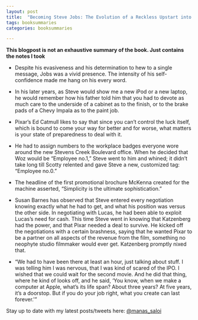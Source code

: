 ```yaml
---
layout: post
title:  "Becoming Steve Jobs: The Evolution of a Reckless Upstart into a Visionary Leader - Brent Schlender"
tags: booksummaries
categories: booksummaries

---
```


**This blogpost is not an exhaustive summary of the book. Just contains the notes I took**  


- Despite his evasiveness and his determination to hew to a single message, Jobs was a vivid presence. The intensity of his self-confidence made me hang on his every word.

- In his later years, as Steve would show me a new iPod or a new laptop, he would remember how his father told him that you had to devote as much care to the underside of a cabinet as to the finish, or to the brake pads of a Chevy Impala as to the paint job.

- Pixar’s Ed Catmull likes to say that since you can’t control the luck itself, which is bound to come your way for better and for worse, what matters is your state of preparedness to deal with it.

- He had to assign numbers to the workplace badges everyone wore around the new Stevens Creek Boulevard office. When he decided that Woz would be “Employee no.1,” Steve went to him and whined; it didn’t take long till Scotty relented and gave Steve a new, customized tag: “Employee no.0.”

- The headline of the first promotional brochure McKenna created for the machine asserted, “Simplicity is the ultimate sophistication.”

- Susan Barnes has observed that Steve entered every negotiation knowing exactly what he had to get, and what his position was versus the other side. In negotiating with Lucas, he had been able to exploit Lucas’s need for cash. This time Steve went in knowing that Katzenberg had the power, and that Pixar needed a deal to survive. He kicked off the negotiations with a certain brashness, saying that he wanted Pixar to be a partner on all aspects of the revenue from the film, something no neophyte studio filmmaker would ever get. Katzenberg promptly nixed that.

- “We had to have been there at least an hour, just talking about stuff. I was telling him I was nervous, that I was kind of scared of the IPO. I wished that we could wait for the second movie. And he did that thing, where he kind of looks off, and he said, ‘You know, when we make a computer at Apple, what’s its life span? About three years? At five years, it’s a doorstop. But if you do your job right, what you create can last forever.'”

Stay up to date with my latest posts/tweets here: [@manas_saloi](http://twitter.com/manas_saloi)
